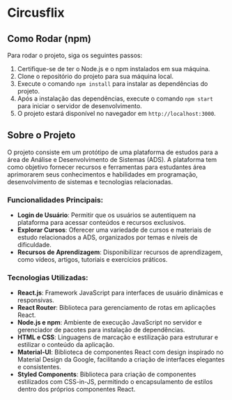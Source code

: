 # Circusflix

## Como Rodar (npm)

Para rodar o projeto, siga os seguintes passos:

1. Certifique-se de ter o Node.js e o npm instalados em sua máquina.
2. Clone o repositório do projeto para sua máquina local.
3. Execute o comando `npm install` para instalar as dependências do projeto.
4. Após a instalação das dependências, execute o comando `npm start` para iniciar o servidor de desenvolvimento.
5. O projeto estará disponível no navegador em `http://localhost:3000`.

## Sobre o Projeto

O projeto consiste em um protótipo de uma plataforma de estudos para a área de Análise e Desenvolvimento de Sistemas (ADS). A plataforma tem como objetivo fornecer recursos e ferramentas para estudantes área aprimorarem seus conhecimentos e habilidades em programação, desenvolvimento de sistemas e tecnologias relacionadas.

### Funcionalidades Principais:

- **Login de Usuário**: Permitir que os usuários se autentiquem na plataforma para acessar conteúdos e recursos exclusivos.
- **Explorar Cursos**: Oferecer uma variedade de cursos e materiais de estudo relacionados a ADS, organizados por temas e níveis de dificuldade.
- **Recursos de Aprendizagem**: Disponibilizar recursos de aprendizagem, como vídeos, artigos, tutoriais e exercícios práticos.

### Tecnologias Utilizadas:

- **React.js**: Framework JavaScript para interfaces de usuário dinâmicas e responsivas.
- **React Router**: Biblioteca para gerenciamento de rotas em aplicações React.
- **Node.js e npm**: Ambiente de execução JavaScript no servidor e gerenciador de pacotes para instalação de dependências.
- **HTML e CSS**: Linguagens de marcação e estilização para estruturar e estilizar o conteúdo da aplicação.
- **Material-UI**: Biblioteca de componentes React com design inspirado no Material Design da Google, facilitando a criação de interfaces elegantes e consistentes.
- **Styled Components**: Biblioteca para criação de componentes estilizados com CSS-in-JS, permitindo o encapsulamento de estilos dentro dos próprios componentes React.

